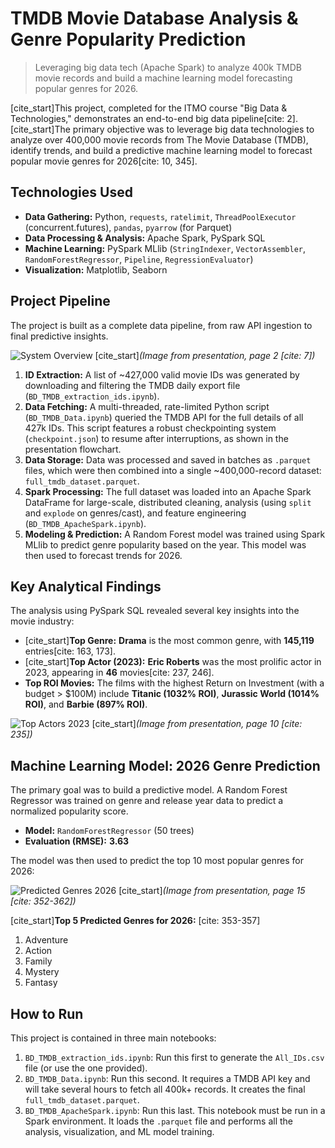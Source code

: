 # TMDB Movie Database Analysis & Genre Popularity Prediction

> Leveraging big data tech (Apache Spark) to analyze 400k TMDB movie records and build a machine learning model forecasting popular genres for 2026.

[cite_start]This project, completed for the ITMO course "Big Data & Technologies," demonstrates an end-to-end big data pipeline[cite: 2]. [cite_start]The primary objective was to leverage big data technologies to analyze over 400,000 movie records from The Movie Database (TMDB), identify trends, and build a predictive machine learning model to forecast popular movie genres for 2026[cite: 10, 345].

## Technologies Used

* **Data Gathering:** Python, `requests`, `ratelimit`, `ThreadPoolExecutor` (concurrent.futures), `pandas`, `pyarrow` (for Parquet)
* **Data Processing & Analysis:** Apache Spark, PySpark SQL
* **Machine Learning:** PySpark MLlib (`StringIndexer`, `VectorAssembler`, `RandomForestRegressor`, `Pipeline`, `RegressionEvaluator`)
* **Visualization:** Matplotlib, Seaborn

## Project Pipeline

The project is built as a complete data pipeline, from raw API ingestion to final predictive insights.

![System Overview](system_overview.png)
[cite_start]*(Image from presentation, page 2 [cite: 7])*

1.  **ID Extraction:** A list of ~427,000 valid movie IDs was generated by downloading and filtering the TMDB daily export file (`BD_TMDB_extraction_ids.ipynb`).
2.  **Data Fetching:** A multi-threaded, rate-limited Python script (`BD_TMDB_Data.ipynb`) queried the TMDB API for the full details of all 427k IDs. This script features a robust checkpointing system (`checkpoint.json`) to resume after interruptions, as shown in the presentation flowchart.
3.  **Data Storage:** Data was processed and saved in batches as `.parquet` files, which were then combined into a single ~400,000-record dataset: `full_tmdb_dataset.parquet`.
4.  **Spark Processing:** The full dataset was loaded into an Apache Spark DataFrame for large-scale, distributed cleaning, analysis (using `split` and `explode` on genres/cast), and feature engineering (`BD_TMDB_ApacheSpark.ipynb`).
5.  **Modeling & Prediction:** A Random Forest model was trained using Spark MLlib to predict genre popularity based on the year. This model was then used to forecast trends for 2026.

## Key Analytical Findings

The analysis using PySpark SQL revealed several key insights into the movie industry:

* [cite_start]**Top Genre:** **Drama** is the most common genre, with **145,119** entries[cite: 163, 173].
* [cite_start]**Top Actor (2023):** **Eric Roberts** was the most prolific actor in 2023, appearing in **46** movies[cite: 237, 246].
* **Top ROI Movies:** The films with the highest Return on Investment (with a budget > $100M) include **Titanic (1032% ROI)**, **Jurassic World (1014% ROI)**, and **Barbie (897% ROI)**.

![Top Actors 2023](top_actors_2023.png)
[cite_start]*(Image from presentation, page 10 [cite: 235])*

## Machine Learning Model: 2026 Genre Prediction

The primary goal was to build a predictive model. A Random Forest Regressor was trained on genre and release year data to predict a normalized popularity score.

* **Model:** `RandomForestRegressor` (50 trees)
* **Evaluation (RMSE):** **3.63**

The model was then used to predict the top 10 most popular genres for 2026:

![Predicted Genres 2026](predicted_genres_2026.png)
[cite_start]*(Image from presentation, page 15 [cite: 352-362])*

[cite_start]**Top 5 Predicted Genres for 2026:** [cite: 353-357]
1.  Adventure
2.  Action
3.  Family
4.  Mystery
5.  Fantasy

## How to Run

This project is contained in three main notebooks:

1.  `BD_TMDB_extraction_ids.ipynb`: Run this first to generate the `All_IDs.csv` file (or use the one provided).
2.  `BD_TMDB_Data.ipynb`: Run this second. It requires a TMDB API key and will take several hours to fetch all 400k+ records. It creates the final `full_tmdb_dataset.parquet`.
3.  `BD_TMDB_ApacheSpark.ipynb`: Run this last. This notebook must be run in a Spark environment. It loads the `.parquet` file and performs all the analysis, visualization, and ML model training.
